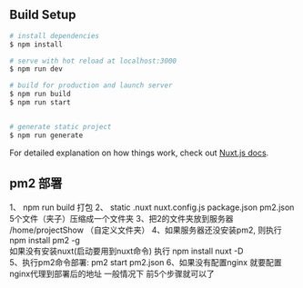
## Build Setup

```bash
# install dependencies
$ npm install

# serve with hot reload at localhost:3000
$ npm run dev

# build for production and launch server
$ npm run build
$ npm run start


# generate static project
$ npm run generate
```

For detailed explanation on how things work, check out [Nuxt.js docs](https://nuxtjs.org).


## pm2 部署
1、 npm run build 打包
2、 static .nuxt nuxt.config.js package.json pm2.json  5个文件（夹子）压缩成一个文件夹
3、把2的文件夹放到服务器 /home/projectShow （自定义文件夹）
4、如果服务器还没安装pm2, 则执行 npm install pm2 -g   
   如果没有安装nuxt(启动要用到nuxt命令) 执行 npm install nuxt -D  
5、执行pm2命令部署:  pm2  start pm2.json 
6、如果没有配置nginx 就要配置nginx代理到部署后的地址
一般情况下 前5个步骤就可以了
